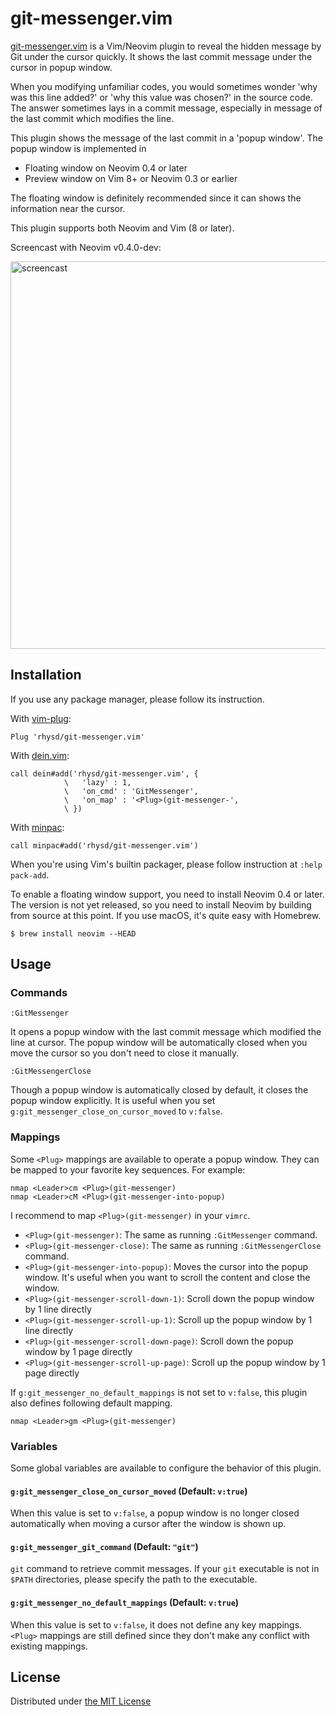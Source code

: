 git-messenger.vim
=================

[git-messenger.vim][repo] is a Vim/Neovim plugin to reveal the hidden message by Git under the
cursor quickly. It shows the last commit message under the cursor in popup window.

When you modifying unfamiliar codes, you would sometimes wonder 'why was this line added?' or 'why
this value was chosen?' in the source code. The answer sometimes lays in a commit message,
especially in message of the last commit which modifies the line.

This plugin shows the message of the last commit in a 'popup window'. The popup window is
implemented in

- Floating window on Neovim 0.4 or later
- Preview window on Vim 8+ or Neovim 0.3 or earlier

The floating window is definitely recommended since it can shows the information near the cursor.

This plugin supports both Neovim and Vim (8 or later).

Screencast with Neovim v0.4.0-dev:

<img alt=screencast src="https://github.com/rhysd/ss/blob/master/git-messenger.vim/demo.gif?raw=true" width=734 height=620/>



## Installation

If you use any package manager, please follow its instruction.

With [vim-plug](https://github.com/junegunn/vim-plug):

```vim
Plug 'rhysd/git-messenger.vim'
```

With [dein.vim](https://github.com/Shougo/dein.vim):

```vim
call dein#add('rhysd/git-messenger.vim', {
            \   'lazy' : 1,
            \   'on_cmd' : 'GitMessenger',
            \   'on_map' : '<Plug>(git-messenger-',
            \ })
```

With [minpac](https://github.com/k-takata/minpac):

```vim
call minpac#add('rhysd/git-messenger.vim')
```

When you're using Vim's builtin packager, please follow instruction at `:help pack-add`.

To enable a floating window support, you need to install Neovim 0.4 or later. The version is not
yet released, so you need to install Neovim by building from source at this point. If you use macOS,
it's quite easy with Homebrew.

```
$ brew install neovim --HEAD
```



## Usage

### Commands

```
:GitMessenger
```

It opens a popup window with the last commit message which modified the line at cursor. The popup
window will be automatically closed when you move the cursor so you don't need to close it manually.

```
:GitMessengerClose
```

Though a popup window is automatically closed by default, it closes the popup window explicitly. It
is useful when you set `g:git_messenger_close_on_cursor_moved` to `v:false`.

### Mappings

Some `<Plug>` mappings are available to operate a popup window. They can be mapped to your favorite
key sequences. For example:

```vim
nmap <Leader>cm <Plug>(git-messenger)
nmap <Leader>cM <Plug>(git-messenger-into-popup)
```

I recommend to map `<Plug>(git-messenger)` in your `vimrc`.

- `<Plug>(git-messenger)`: The same as running `:GitMessenger` command.
- `<Plug>(git-messenger-close)`: The same as running `:GitMessengerClose` command.
- `<Plug>(git-messenger-into-popup)`: Moves the cursor into the popup window. It's useful when you want to scroll the content and close the window.
- `<Plug>(git-messenger-scroll-down-1)`: Scroll down the popup window by 1 line directly
- `<Plug>(git-messenger-scroll-up-1)`: Scroll up the popup window by 1 line directly
- `<Plug>(git-messenger-scroll-down-page)`: Scroll down the popup window by 1 page directly
- `<Plug>(git-messenger-scroll-up-page)`: Scroll up the popup window by 1 page directly

If `g:git_messenger_no_default_mappings` is not set to `v:false`, this plugin also defines
following default mapping.

```vim
nmap <Leader>gm <Plug>(git-messenger)
```

### Variables

Some global variables are available to configure the behavior of this plugin.

#### `g:git_messenger_close_on_cursor_moved` (Default: `v:true`)

When this value is set to `v:false`, a popup window is no longer closed automatically when moving a
cursor after the window is shown up.

#### `g:git_messenger_git_command` (Default: `"git"`)

`git` command to retrieve commit messages. If your `git` executable is not in `$PATH` directories,
please specify the path to the executable.

#### `g:git_messenger_no_default_mappings` (Default: `v:true`)

When this value is set to `v:false`, it does not define any key mappings. `<Plug>` mappings are
still defined since they don't make any conflict with existing mappings.



## License

Distributed under [the MIT License](LICENSE)

[repo]: https://github.com/rhysd/git-messenger.vim
